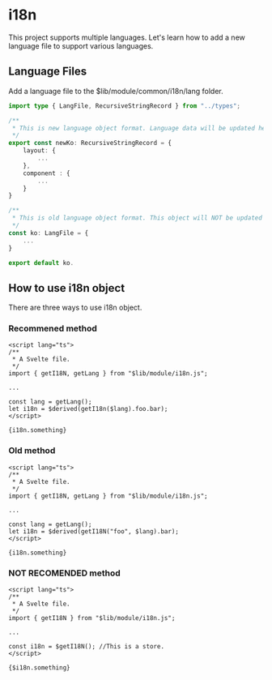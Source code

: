 # i18n

This project supports multiple languages. Let's learn how to add a new language file to support various languages.

## Language Files

Add a language file to the $lib/module/common/i18n/lang folder. 

```ts
import type { LangFile, RecursiveStringRecord } from "../types";

/**
 * This is new language object format. Language data will be updated here.
 */
export const newKo: RecursiveStringRecord = {
    layout: {
        ...
    },
    component : {
        ...
    }
}

/**
 * This is old language object format. This object will NOT be updated ever.
 */ 
const ko: LangFile = {
    ...
}

export default ko.
```

## How to use i18n object

There are three ways to use i18n object.

### Recommened method

```svelte
<script lang="ts">
/**
 * A Svelte file.
 */
import { getI18N, getLang } from "$lib/module/i18n.js";

...

const lang = getLang();
let i18n = $derived(getI18n($lang).foo.bar);
</script>

{i18n.something}
```

### Old method

```svelte
<script lang="ts">
/**
 * A Svelte file.
 */
import { getI18N, getLang } from "$lib/module/i18n.js";

...

const lang = getLang();
let i18n = $derived(getI18N("foo", $lang).bar);
</script>

{i18n.something}
```

### NOT RECOMENDED method

```svelte
<script lang="ts">
/**
 * A Svelte file.
 */
import { getI18N } from "$lib/module/i18n.js";

...

const i18n = $getI18N(); //This is a store.
</script>

{$i18n.something}
```